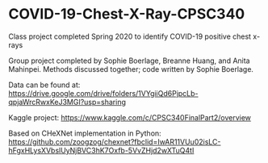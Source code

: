 # COVID-19-Chest-X-Ray-CPSC340
Class project completed Spring 2020 to identify COVID-19 positive chest x-rays

Group project completed by Sophie Boerlage, Breanne Huang, and Anita Mahinpei. Methods discussed together; code written by Sophie Boerlage.

Data can be found at: <https://drive.google.com/drive/folders/1VYgiiQd6PjpcLb-qpjaWrcRwxKeJ3MGI?usp=sharing>

Kaggle project: <https://www.kaggle.com/c/CPSC340FinalPart2/overview>

Based on CHeXNet implementation in Python: <https://github.com/zoogzog/chexnet?fbclid=IwAR11VUu02isLC-hFgxHLysXVbslUyNjBVC3hK7Oxfb-5VvZHjd2wXTuQ4tI>
